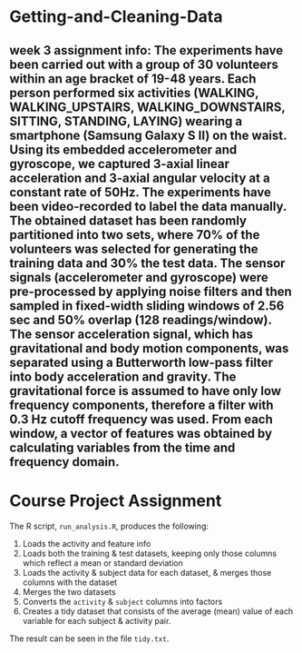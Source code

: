 # Getting-and-Cleaning-Data

## week 3 assignment info:  The experiments have been carried out with a group of 30 volunteers within an age bracket of 19-48 years. Each person performed six activities (WALKING, WALKING_UPSTAIRS, WALKING_DOWNSTAIRS, SITTING, STANDING, LAYING) wearing a smartphone (Samsung Galaxy S II) on the waist. Using its embedded accelerometer and gyroscope, we captured 3-axial linear acceleration and 3-axial angular velocity at a constant rate of 50Hz. The experiments have been video-recorded to label the data manually. The obtained dataset has been randomly partitioned into two sets, where 70% of the volunteers was selected for generating the training data and 30% the test data.   The sensor signals (accelerometer and gyroscope) were pre-processed by applying noise filters and then sampled in fixed-width sliding windows of 2.56 sec and 50% overlap (128 readings/window). The sensor acceleration signal, which has gravitational and body motion components, was separated using a Butterworth low-pass filter into body acceleration and gravity. The gravitational force is assumed to have only low frequency components, therefore a filter with 0.3 Hz cutoff frequency was used. From each window, a vector of features was obtained by calculating variables from the time and frequency domain.

# Course Project Assignment

The R script, `run_analysis.R`, produces the following:

1. Loads the activity and feature info
2. Loads both the training & test datasets, keeping only those columns which
   reflect a mean or standard deviation
3. Loads the activity & subject data for each dataset, & merges those
   columns with the dataset
4. Merges the two datasets
5. Converts the `activity` & `subject` columns into factors
6. Creates a tidy dataset that consists of the average (mean) value of each
   variable for each subject & activity pair.

The result can be seen in the file `tidy.txt`.